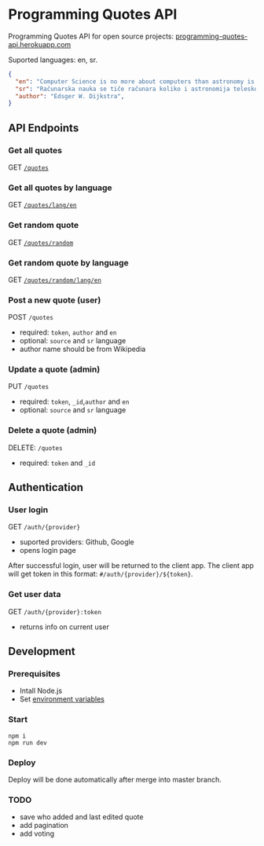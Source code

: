 # Programming Quotes API

Programming Quotes API for open source projects: [programming-quotes-api.herokuapp.com](https://programming-quotes-api.herokuapp.com)

Suported languages: en, sr.

```json
{
  "en": "Computer Science is no more about computers than astronomy is about telescopes.",
  "sr": "Računarska nauka se tiče računara koliko i astronomija teleskopa.",
  "author": "Edsger W. Dijkstra",
}
```

## API Endpoints

### Get all quotes

GET [`/quotes`](https://programming-quotes-api.herokuapp.com/quotes)

### Get all quotes by language

GET [`/quotes/lang/en`](https://programming-quotes-api.herokuapp.com/quotes/lang/en)

### Get random quote

GET [`/quotes/random`](https://programming-quotes-api.herokuapp.com/quotes/random)

### Get random quote by language

GET [`/quotes/random/lang/en`](https://programming-quotes-api.herokuapp.com/quotes/random/lang/en)

### Post a new quote (user)

POST `/quotes`
- required: `token`, `author` and `en`
- optional: `source` and `sr` language
- author name should be from Wikipedia

### Update a quote (admin)

PUT `/quotes`
- required: `token`, `_id`,`author` and `en`
- optional: `source` and `sr` language

### Delete a quote (admin)

DELETE: `/quotes`
- required: `token` and `_id`

## Authentication

### User login

GET `/auth/{provider}`
- suported providers: Github, Google
- opens login page

After successful login, user will be returned to the client app. The client app will get token in this format: `#/auth/{provider}/${token}`.

### Get user data

GET `/auth/{provider}:token`
- returns info on current user

## Development

### Prerequisites

- Intall Node.js
- Set [environment variables](https://github.com/skolakoda/baza-podataka/wiki/Environment-variables)

### Start

```
npm i
npm run dev
```

### Deploy

Deploy will be done automatically after merge into master branch.

### TODO

- save who added and last edited quote
- add pagination
- add voting
